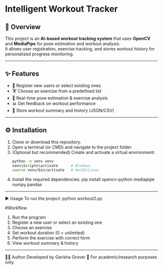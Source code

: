 # Intelligent Workout Tracker

## 📌 Overview  
This project is an **AI-based workout tracking system** that uses **OpenCV** and **MediaPipe** for pose estimation and workout analysis.  
It allows user registration, exercise tracking, and stores workout history for personalized progress monitoring.  

---

## ✨ Features  
- 👤 Register new users or select existing ones  
- 🏋️ Choose an exercise from a predefined list  
- 🎥 Real-time pose estimation & exercise analysis  
- 📊 Get feedback on workout performance  
- 💾 Store workout summary and history (JSON/CSV)  

---

## ⚙️ Installation

1. Clone or download this repository.  
2. Open a terminal (or CMD) and navigate to the project folder.  
3. (Optional but recommended) Create and activate a virtual environment:  
   ```bash
   python -m venv venv
   venv\Scripts\activate      # Windows
   source venv/bin/activate   # macOS/Linux
4. Install the required dependencies:
   pip install opencv-python mediapipe numpy pandas

---

▶️ Usage
To run the project: python workout2.py

#Workflow
1. Run the program
2. Register a new user or select an existing one
3. Choose an exercise
4. Set workout duration (0 = unlimited)
5. Perform the exercise with correct form
6. View workout summary & history

---

👩‍💻 Author
Developed by Garisha Grover
📧 For academic/research purposes only.
